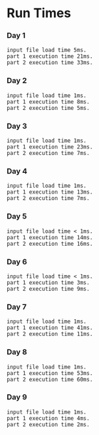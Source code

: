 # Run Times

### Day 1

```
input file load time 5ms.
part 1 execution time 21ms.
part 2 execution time 33ms.
```

### Day 2

```
input file load time 1ms.
part 1 execution time 8ms.
part 2 execution time 5ms.
```

### Day 3

```
input file load time 1ms.
part 1 execution time 23ms.
part 2 execution time 7ms.
```

### Day 4

```
input file load time 1ms.
part 1 execution time 13ms.
part 2 execution time 7ms.
```

### Day 5

```
input file load time < 1ms.
part 1 execution time 14ms.
part 2 execution time 16ms.
```

### Day 6

```
input file load time < 1ms.
part 1 execution time 3ms.
part 2 execution time 9ms.
```

### Day 7

```
input file load time 1ms.
part 1 execution time 41ms.
part 2 execution time 11ms.
```

### Day 8

```
input file load time 1ms.
part 1 execution time 53ms.
part 2 execution time 60ms.
```

### Day 9

```
input file load time 1ms.
part 1 execution time 4ms.
part 2 execution time 2ms.
```
